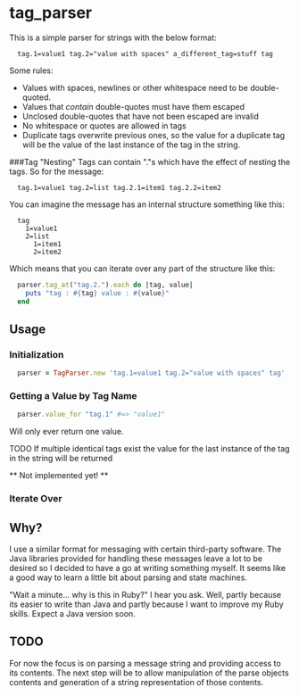 tag_parser
==========

This is a simple parser for strings with the below format:
```
  tag.1=value1 tag.2="value with spaces" a_different_tag=stuff tag
```
Some rules:
* Values with spaces, newlines or other whitespace need to be double-quoted.
* Values that *contain* double-quotes must have them escaped
* Unclosed double-quotes that have not been escaped are invalid
* No whitespace or quotes are allowed in tags
* Duplicate tags overwrite previous ones, so the value for a duplicate tag will be the value of the last instance of the tag in the string.

###Tag "Nesting"
Tags can contain "."s which have the effect of nesting the tags.
So for the message:
```
  tag.1=value1 tag.2=list tag.2.1=item1 tag.2.2=item2
```

You can imagine the message has an internal structure something like this:
```
  tag
    1=value1 
    2=list 
      1=item1 
      2=item2
```

Which means that you can iterate over any part of the structure like this:
``` ruby
  parser.tag_at("tag.2.").each do |tag, value|
    puts "tag : #{tag} value : #{value}"
  end
```

Usage
-----

### Initialization
``` ruby
  parser = TagParser.new 'tag.1=value1 tag.2="value with spaces" tag'
```

### Getting a Value by Tag Name
``` ruby
  parser.value_for "tag.1" #=> "value1"
```

Will only ever return one value. 

TODO If multiple identical tags exist the value for the last instance of the tag in the string will be returned

** Not implemented yet! **
### Iterate Over 


Why?
----
I use a similar format for messaging with certain third-party software. The Java libraries provided for handling these messages leave a lot to be desired so I decided to have a go at writing something myself. It seems like a good way to learn a little bit about parsing and state machines. 

"Wait a minute... why is this in Ruby?" I hear you ask. Well, partly because its easier to write than Java and partly because I want to improve my Ruby skills. Expect a Java version soon.

TODO
----
For now the focus is on parsing a message string and providing access to its contents. The next step will be to allow manipulation of the parse objects contents and generation of a string representation of those contents.
